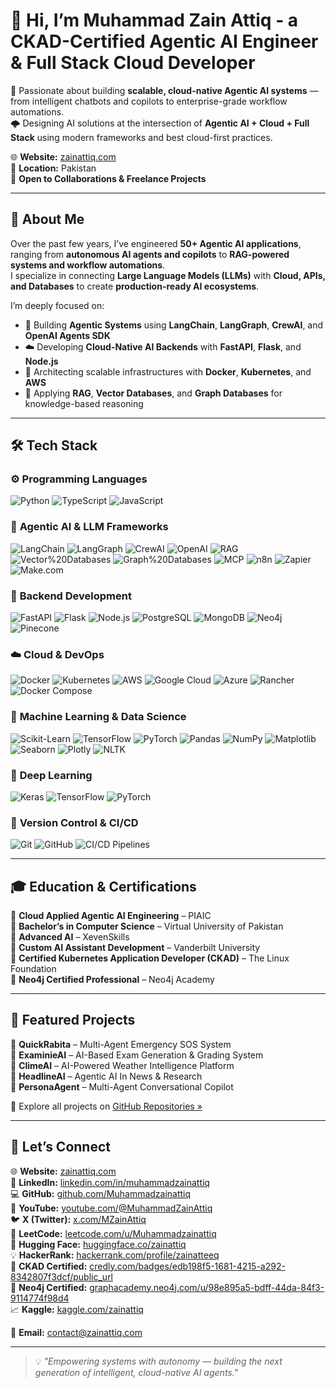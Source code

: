 # 👋 Hi, I’m Muhammad Zain Attiq - a **CKAD-Certified Agentic AI Engineer & Full Stack Cloud Developer** 

🚀 Passionate about building **scalable, cloud-native Agentic AI systems** — from intelligent chatbots and copilots to enterprise-grade workflow automations.  
🌩️ Designing AI solutions at the intersection of **Agentic AI + Cloud + Full Stack** using modern frameworks and best cloud-first practices.  

🌐 **Website:** [zainattiq.com](https://zainattiq.com)  
📍 **Location:** Pakistan  
💼 **Open to Collaborations & Freelance Projects**

---

## 🧠 About Me  

Over the past few years, I’ve engineered **50+ Agentic AI applications**, ranging from **autonomous AI agents and copilots** to **RAG-powered systems and workflow automations**.  
I specialize in connecting **Large Language Models (LLMs)** with **Cloud, APIs, and Databases** to create **production-ready AI ecosystems**.  

I’m deeply focused on:
- 🤖 Building **Agentic Systems** using **LangChain**, **LangGraph**, **CrewAI**, and **OpenAI Agents SDK**  
- ☁️ Developing **Cloud-Native AI Backends** with **FastAPI**, **Flask**, and **Node.js**  
- 🧩 Architecting scalable infrastructures with **Docker**, **Kubernetes**, and **AWS**  
- 🧠 Applying **RAG**, **Vector Databases**, and **Graph Databases** for knowledge-based reasoning  

---

## 🛠️ Tech Stack  

### ⚙️ **Programming Languages**
![Python](https://img.shields.io/badge/Python-3776AB?style=for-the-badge&logo=python&logoColor=white)
![TypeScript](https://img.shields.io/badge/TypeScript-3178C6?style=for-the-badge&logo=typescript&logoColor=white)
![JavaScript](https://img.shields.io/badge/JavaScript-F7DF1E?style=for-the-badge&logo=javascript&logoColor=black)

### 🤖 **Agentic AI & LLM Frameworks**
![LangChain](https://img.shields.io/badge/LangChain-0A192F?style=for-the-badge)
![LangGraph](https://img.shields.io/badge/LangGraph-1565C0?style=for-the-badge)
![CrewAI](https://img.shields.io/badge/CrewAI-FFB300?style=for-the-badge)
![OpenAI](https://img.shields.io/badge/OpenAI-412991?style=for-the-badge&logo=openai&logoColor=white)
![RAG](https://img.shields.io/badge/RAG-4B0082?style=for-the-badge)
![Vector%20Databases](https://img.shields.io/badge/Vector%20DBs-3B82F6?style=for-the-badge)
![Graph%20Databases](https://img.shields.io/badge/Graph%20DBs-008CC1?style=for-the-badge)
![MCP](https://img.shields.io/badge/MCP-00BFA6?style=for-the-badge)
![n8n](https://img.shields.io/badge/n8n-FF6F61?style=for-the-badge)
![Zapier](https://img.shields.io/badge/Zapier-FF4A00?style=for-the-badge)
![Make.com](https://img.shields.io/badge/Make.com-1E88E5?style=for-the-badge)

### 🧩 **Backend Development**
![FastAPI](https://img.shields.io/badge/FastAPI-009688?style=for-the-badge&logo=fastapi&logoColor=white)
![Flask](https://img.shields.io/badge/Flask-000000?style=for-the-badge&logo=flask&logoColor=white)
![Node.js](https://img.shields.io/badge/Node.js-43853D?style=for-the-badge&logo=node.js&logoColor=white)
![PostgreSQL](https://img.shields.io/badge/PostgreSQL-336791?style=for-the-badge&logo=postgresql&logoColor=white)
![MongoDB](https://img.shields.io/badge/MongoDB-47A248?style=for-the-badge&logo=mongodb&logoColor=white)
![Neo4j](https://img.shields.io/badge/Neo4j-008CC1?style=for-the-badge&logo=neo4j&logoColor=white)
![Pinecone](https://img.shields.io/badge/Pinecone-00BFA6?style=for-the-badge)

### ☁️ **Cloud & DevOps**
![Docker](https://img.shields.io/badge/Docker-2496ED?style=for-the-badge&logo=docker&logoColor=white)
![Kubernetes](https://img.shields.io/badge/Kubernetes-326CE5?style=for-the-badge&logo=kubernetes&logoColor=white)
![AWS](https://img.shields.io/badge/AWS-232F3E?style=for-the-badge&logo=amazon-aws&logoColor=white)
![Google Cloud](https://img.shields.io/badge/Google%20Cloud-4285F4?style=for-the-badge&logo=googlecloud&logoColor=white)
![Azure](https://img.shields.io/badge/Azure-0078D4?style=for-the-badge&logo=microsoftazure&logoColor=white)
![Rancher](https://img.shields.io/badge/Rancher-0075A8?style=for-the-badge&logo=rancher&logoColor=white)
![Docker Compose](https://img.shields.io/badge/Docker%20Compose-003F8C?style=for-the-badge)

### 🧮 **Machine Learning & Data Science**
![Scikit-Learn](https://img.shields.io/badge/Scikit--Learn-F7931E?style=for-the-badge&logo=scikit-learn&logoColor=white)
![TensorFlow](https://img.shields.io/badge/TensorFlow-FF6F00?style=for-the-badge&logo=tensorflow&logoColor=white)
![PyTorch](https://img.shields.io/badge/PyTorch-EE4C2C?style=for-the-badge&logo=pytorch&logoColor=white)
![Pandas](https://img.shields.io/badge/Pandas-150458?style=for-the-badge&logo=pandas&logoColor=white)
![NumPy](https://img.shields.io/badge/NumPy-013243?style=for-the-badge&logo=numpy&logoColor=white)
![Matplotlib](https://img.shields.io/badge/Matplotlib-11557C?style=for-the-badge)
![Seaborn](https://img.shields.io/badge/Seaborn-1F77B4?style=for-the-badge)
![Plotly](https://img.shields.io/badge/Plotly-3F4F75?style=for-the-badge)
![NLTK](https://img.shields.io/badge/NLTK-4CAF50?style=for-the-badge)

### 🧠 **Deep Learning**
![Keras](https://img.shields.io/badge/Keras-D00000?style=for-the-badge&logo=keras&logoColor=white)
![TensorFlow](https://img.shields.io/badge/TensorFlow-FF6F00?style=for-the-badge)
![PyTorch](https://img.shields.io/badge/PyTorch-EE4C2C?style=for-the-badge)

### 🧩 **Version Control & CI/CD**
![Git](https://img.shields.io/badge/Git-F05032?style=for-the-badge&logo=git&logoColor=white)
![GitHub](https://img.shields.io/badge/GitHub-181717?style=for-the-badge&logo=github&logoColor=white)
![CI/CD Pipelines](https://img.shields.io/badge/CI%2FCD-Pipelines-orange?style=for-the-badge)

---

## 🎓 Education & Certifications  

🎯 **Cloud Applied Agentic AI Engineering** – PIAIC  
🎯 **Bachelor’s in Computer Science** – Virtual University of Pakistan  
🎯 **Advanced AI** – XevenSkills  
🎯 **Custom AI Assistant Development** – Vanderbilt University  
🎯 **Certified Kubernetes Application Developer (CKAD)** – The Linux Foundation  
🎯 **Neo4j Certified Professional** – Neo4j Academy  

---

## 🌟 Featured Projects  

🔹 **QuickRabita** – Multi-Agent Emergency SOS System  
🔹 **ExaminieAI** – AI-Based Exam Generation & Grading System  
🔹 **ClimeAI** – AI-Powered Weather Intelligence Platform  
🔹 **HeadlineAI** – Agentic AI In News & Research  
🔹 **PersonaAgent** – Multi-Agent Conversational Copilot  

💼 Explore all projects on [GitHub Repositories »](https://github.com/muhammadzainattiq)

---

## 🤝 Let’s Connect  

🌐 **Website:** [zainattiq.com](https://zainattiq.com)  
💼 **LinkedIn:** [linkedin.com/in/muhammadzainattiq](https://linkedin.com/in/muhammadzainattiq)  
💻 **GitHub:** [github.com/Muhammadzainattiq](https://github.com/Muhammadzainattiq)  
🎥 **YouTube:** [youtube.com/@MuhammadZainAttiq](https://www.youtube.com/@MuhammadZainAttiq)  
🐦 **X (Twitter):** [x.com/MZainAttiq](https://x.com/MZainAttiq)  
🧠 **LeetCode:** [leetcode.com/u/Muhammadzainattiq](https://leetcode.com/u/Muhammadzainattiq/)  
🤗 **Hugging Face:** [huggingface.co/zainattiq](https://huggingface.co/zainattiq)  
💡 **HackerRank:** [hackerrank.com/profile/zainatteeq](https://www.hackerrank.com/profile/zainatteeq)  
📜 **CKAD Certified:** [credly.com/badges/edb198f5-1681-4215-a292-8342807f3dcf/public_url](https://www.credly.com/badges/edb198f5-1681-4215-a292-8342807f3dcf/public_url)  
🔗 **Neo4j Certified:** [graphacademy.neo4j.com/u/98e895a5-bdff-44da-84f3-9114774f98d4](https://graphacademy.neo4j.com/u/98e895a5-bdff-44da-84f3-9114774f98d4/)  
📈 **Kaggle:** [kaggle.com/zainattiq](https://www.kaggle.com/zainattiq)  

📩 **Email:** contact@zainattiq.com  

---

> 💡 *"Empowering systems with autonomy — building the next generation of intelligent, cloud-native AI agents."*

